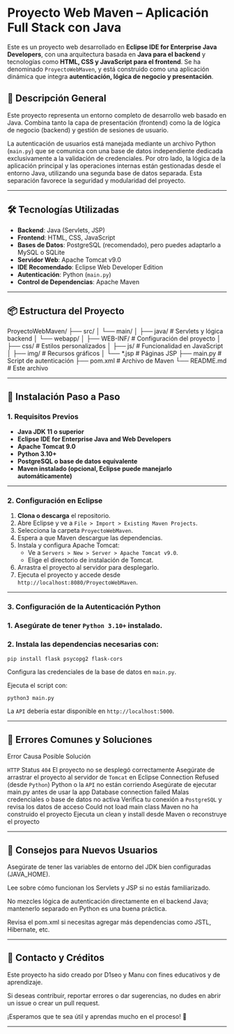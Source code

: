 # Proyecto Web Maven – Aplicación Full Stack con Java

Este es un proyecto web desarrollado en **Eclipse IDE for Enterprise Java Developers**, con una arquitectura basada en **Java para el backend** y tecnologías como **HTML, CSS y JavaScript para el frontend**. Se ha denominado `ProyectoWebMaven`, y está construido como una aplicación dinámica que integra **autenticación, lógica de negocio y presentación**.

## 🧠 Descripción General

Este proyecto representa un entorno completo de desarrollo web basado en Java. Combina tanto la capa de presentación (frontend) como la de lógica de negocio (backend) y gestión de sesiones de usuario. 

La autenticación de usuarios está manejada mediante un archivo Python (`main.py`) que se comunica con una base de datos independiente dedicada exclusivamente a la validación de credenciales. Por otro lado, la lógica de la aplicación principal y las operaciones internas están gestionadas desde el entorno Java, utilizando una segunda base de datos separada. Esta separación favorece la seguridad y modularidad del proyecto.

---

## 🛠 Tecnologías Utilizadas

- **Backend**: Java (Servlets, JSP)
- **Frontend**: HTML, CSS, JavaScript
- **Bases de Datos**: PostgreSQL (recomendado), pero puedes adaptarlo a MySQL o SQLite
- **Servidor Web**: Apache Tomcat v9.0
- **IDE Recomendado**: Eclipse Web Developer Edition
- **Autenticación**: Python (`main.py`)
- **Control de Dependencias**: Apache Maven

---

## 📦 Estructura del Proyecto

ProyectoWebMaven/ 
├── src/ 
│ 
└── main/ 
│ 
├── java/ # Servlets y lógica backend 
│ └── webapp/ 
│ 
├── WEB-INF/ # Configuración del proyecto 
│ 
├── css/ # Estilos personalizados 
│ 
├── js/ # Funcionalidad en JavaScript 
│ 
├── img/ # Recursos gráficos 
│ 
└── *.jsp # Páginas JSP 
├── main.py # Script de autenticación 
├── pom.xml # Archivo de Maven 
└── README.md # Este archivo

---

## 🚀 Instalación Paso a Paso

### 1. Requisitos Previos

- **Java JDK 11 o superior**
- **Eclipse IDE for Enterprise Java and Web Developers**
- **Apache Tomcat 9.0**
- **Python 3.10+**
- **PostgreSQL o base de datos equivalente**
- **Maven instalado (opcional, Eclipse puede manejarlo automáticamente)**

---

### 2. Configuración en Eclipse

1. **Clona o descarga** el repositorio.
2. Abre Eclipse y ve a `File > Import > Existing Maven Projects`.
3. Selecciona la carpeta `ProyectoWebMaven`.
4. Espera a que Maven descargue las dependencias.
5. Instala y configura Apache Tomcat:
   - Ve a `Servers > New > Server > Apache Tomcat v9.0`.
   - Elige el directorio de instalación de Tomcat.
6. Arrastra el proyecto al servidor para desplegarlo.
7. Ejecuta el proyecto y accede desde `http://localhost:8080/ProyectoWebMaven`.

---

### 3. Configuración de la Autenticación Python

### 1. Asegúrate de tener `Python 3.10+` instalado.

### 2. Instala las dependencias necesarias con:

```bash
pip install flask psycopg2 flask-cors
```
Configura las credenciales de la base de datos en `main.py`.

Ejecuta el script con:

```
python3 main.py
```

La `API` debería estar disponible en ``http://localhost:5000``.

---

## 🐞 Errores Comunes y Soluciones

Error	Causa Posible	Solución

`HTTP` Status `404`	El proyecto no se desplegó correctamente	Asegúrate de arrastrar el proyecto al servidor de `Tomcat` en Eclipse
Connection Refused (desde `Python`)	Python o la `API` no están corriendo	Asegúrate de ejecutar main.py antes de usar la app
Database connection failed	Malas credenciales o base de datos no activa	Verifica tu conexión a `PostgreSQL` y revisa los datos de acceso
Could not load main class	Maven no ha construido el proyecto
Ejecuta un clean y install desde Maven o reconstruye el proyecto

---

## 🧪 Consejos para Nuevos Usuarios

Asegúrate de tener las variables de entorno del JDK bien configuradas (JAVA_HOME).

Lee sobre cómo funcionan los Servlets y JSP si no estás familiarizado.

No mezcles lógica de autenticación directamente en el backend Java; mantenerlo separado en Python es una buena práctica.

Revisa el pom.xml si necesitas agregar más dependencias como JSTL, Hibernate, etc.

---

## 📩 Contacto y Créditos

Este proyecto ha sido creado por D1seo y Manu con fines educativos y de aprendizaje.

Si deseas contribuir, reportar errores o dar sugerencias, no dudes en abrir un issue o crear un pull request.

¡Esperamos que te sea útil y aprendas mucho en el proceso! 🚀

---
